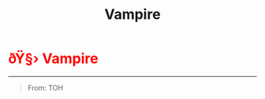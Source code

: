 ﻿---
lang: en-US
title: Vampire
prev: Undertaker
next: Warlock
---
# <font color=red>ðŸ§› <b>Vampire</b></font> <Badge text="Concealing" type="tip" vertical="middle"/>
---

> From: TOH



